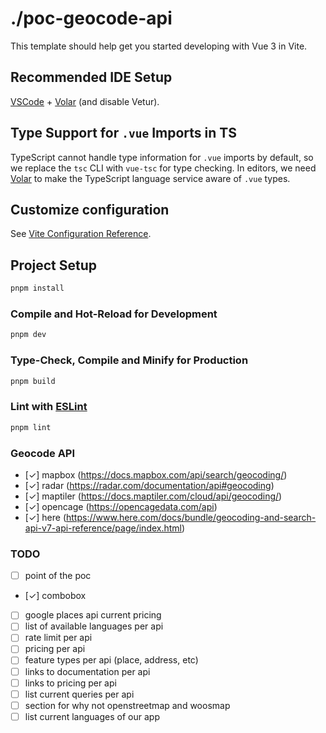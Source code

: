 # ./poc-geocode-api

This template should help get you started developing with Vue 3 in Vite.

## Recommended IDE Setup

[VSCode](https://code.visualstudio.com/) + [Volar](https://marketplace.visualstudio.com/items?itemName=Vue.volar) (and disable Vetur).

## Type Support for `.vue` Imports in TS

TypeScript cannot handle type information for `.vue` imports by default, so we replace the `tsc` CLI with `vue-tsc` for type checking. In editors, we need [Volar](https://marketplace.visualstudio.com/items?itemName=Vue.volar) to make the TypeScript language service aware of `.vue` types.

## Customize configuration

See [Vite Configuration Reference](https://vite.dev/config/).

## Project Setup

```sh
pnpm install
```

### Compile and Hot-Reload for Development

```sh
pnpm dev
```

### Type-Check, Compile and Minify for Production

```sh
pnpm build
```

### Lint with [ESLint](https://eslint.org/)

```sh
pnpm lint
```

### Geocode API

- [✓] mapbox (https://docs.mapbox.com/api/search/geocoding/)
- [✓] radar (https://radar.com/documentation/api#geocoding)
- [✓] maptiler (https://docs.maptiler.com/cloud/api/geocoding/)
- [✓] opencage (https://opencagedata.com/api)
- [✓] here (https://www.here.com/docs/bundle/geocoding-and-search-api-v7-api-reference/page/index.html)

### TODO

- [ ] point of the poc
- [✓] combobox
- [ ] google places api current pricing
- [ ] list of available languages per api
- [ ] rate limit per api
- [ ] pricing per api
- [ ] feature types per api (place, address, etc)
- [ ] links to documentation per api
- [ ] links to pricing per api
- [ ] list current queries per api
- [ ] section for why not openstreetmap and woosmap
- [ ] list current languages of our app
